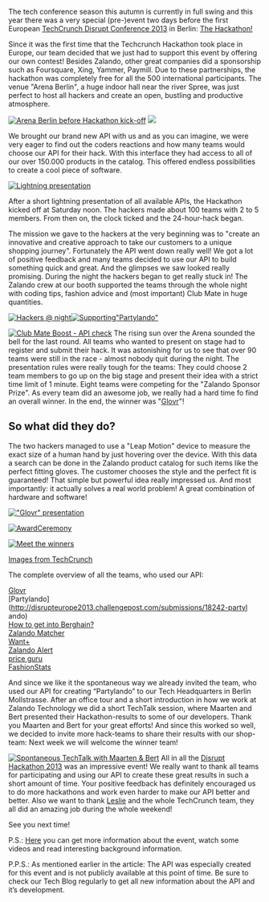 <!--
.. title: Zalando @ TechCrunch Disrupt Europe 2013 - Hackathon
.. slug: zalando-techcrunch-disrupt-europe-2013-hackathon
.. date: 2013-11-04 11:18:04
.. tags: Development,Disrupt,Events,Hackathon,Hackathon,Techcrunch
.. author: Volker Pilz
.. image: DSCN0131_teaser.jpg
-->

The tech conference season this autumn is currently in full swing and this year there was a very special (pre-)event two days before the first European [TechCrunch Disrupt Conference 2013](http://techcrunch.com/events/disrupt-europe-berlin-2013/disrupteurope2013/) in Berlin: [The Hackathon!](http://techcrunch.com/events/disrupt-europe-berlin-hackathon/)

Since it was the first time that the Techcrunch Hackathon took place in
Europe, our team decided that we just had to support this event by offering
our own contest! Besides Zalando, other great companies did a sponsorship such
as Foursquare, Xing, Yammer, Paymill. Due to these partnerships, the hackathon
was completely free for all the 500 international participants. The venue
"Arena Berlin", a huge indoor hall near the river Spree, was just perfect to
host all hackers and create an open, bustling and productive atmosphere.

<!-- TEASER_END -->

[![Arena Berlin before Hackathon kick-off](/files/2013/10/Arena-Berlin-before-Hackathon-kick-off.jpg)](/files/2013/10/Arena-Berlin-before-Hackathon-kick-off.jpg)
[![](/files/2013/10/Zalando-Booth-at-the-Hackathon.jpg)](/files/2013/10/Zalando-Booth-at-the-Hackathon.jpg)

We brought our brand new API with us and as you can imagine, we were very
eager to find out the coders reactions and how many teams would choose our API
for their hack. With this interface they had access to all of our over 150.000
products in the catalog. This offered endless possibilities to create a cool
piece of software.

[![Lightning presentation](/files/2013/11/Lightning-presentation.jpg)](/files/2013/11/Lightning-presentation.jpg)

After a short lightning presentation of all available APIs, the Hackathon kicked off at
Saturday noon. The hackers made about 100 teams with 2 to 5 members. From then
on, the clock ticked and the 24-hour-hack began.

The mission we gave to the hackers at the very beginning was to "create an innovative and creative
approach to take our customers to a unique shopping journey". Fortunately the
API went down really well! We got a lot of positive feedback and many teams
decided to use our API to build something quick and great. And the glimpses we
saw looked really promising. During the night the hackers began to get really
stuck in! The Zalando crew at our booth supported the teams through the whole
night with coding tips, fashion advice and (most important) Club Mate in huge
quantities.

[![Hackers @ night](/files/2013/10/Hackers-@-night.jpg)](/files/2013/10/Hackers-@-night.jpg)[![Supporting"Partylando"](/files/2013/10/Supporting-Partylando.jpg)](/files/2013/10/Supporting-Partylando.jpg)

[![Club Mate Boost - API check](/files/2013/10/Club-Mate-Boost-API-check.jpg)](/files/2013/10/Club-Mate-Boost-API-check.jpg)
The rising sun over the Arena sounded the bell for the last round. All teams who wanted to
present on stage had to register and submit their hack. It was astonishing for
us to see that over 90 teams were still in the race - almost nobody quit
during the night. The presentation rules were really tough for the teams: They
could choose 2 team members to go up on the big stage and present their idea
with a strict time limit of 1 minute. Eight teams were competing for the
"Zalando Sponsor Prize". As every team did an awesome job, we really had a
hard time fo find an overall winner. In the end, the winner was
"[Glovr](http://techcrunch.com/video/glovr-demo-at-hackathon-europe-2013/517988766/)"!

## So what did they do?

The two hackers managed to use a "Leap Motion" device to measure the exact size of a human hand by just
hovering over the device. With this data a search can be done in the Zalando
product catalog for such items like the perfect fitting gloves. The customer
chooses the style and the perfect fit is guaranteed! That simple but powerful
idea really impressed us. And most importantly: it actually solves a real
world problem! A great combination of hardware and software!

[!["Glovr" presentation](/files/2013/11/Glovr-presentation.jpg)](/files/2013/11/Glovr-presentation.jpg)

[![AwardCeremony](/files/2013/11/Award-Ceremony.jpg)](/files/2013/11/Award-Ceremony.jpg)

[![Meet the winners](/files/2013/10/Meet-the-winners.jpg)](/files/2013/10/Meet-the-winners.jpg)

[Images from TechCrunch](http://www.flickr.com/photos/techcrunch/10513808194/in/set-72157636973272026)

The complete overview of all the teams, who used our API:

[Glovr](http://disrupteurope2013.challengepost.com/submissions/18264-glovr)<br>
[Partylando](http://disrupteurope2013.challengepost.com/submissions/18242-partyl
ando)<br>
[How to get into Berghain?](http://disrupteurope2013.challengepost.com/submissions/18241-how-to-get-into-berghain)<br>
[Zalando Matcher](http://disrupteurope2013.challengepost.com/submissions/18303-zalando-matcher)<br>
[Want+](http://disrupteurope2013.challengepost.com/submissions/18307-want)<br>
[Zalando Alert](http://disrupteurope2013.challengepost.com/submissions/18279-zalando-alert)<br>
[price guru](http://disrupteurope2013.challengepost.com/submissions/18263-price-guru)<br>
[FashionStats](http://disrupteurope2013.challengepost.com/submissions/18315-fashionstats)

And since we like it the spontaneous way we already invited the
team, who used our API for creating “Partylando” to our Tech Headquarters in
Berlin Mollstrasse. After an office tour and a short introduction in how we
work at Zalando Technology we did a short TechTalk session, where Maarten and
Bert presented their Hackathon-results to some of our developers. Thank you
Maarten and Bert for your great efforts! And since this worked so well, we
decided to invite more hack-teams to share their results with our shop-team:
Next week we will welcome the winner team!

[![Spontaneous TechTalk with Maarten & Bert](/files/2013/10/Spontaneous-TechTalk-with-Maarten-Bert.jpg)](/files/2013/10/Spontaneous-TechTalk-with-Maarten-Bert.jpg) All
in all the [Disrupt Hackathon 2013](http://techcrunch.com/2013/10/26/meet-the-coders-of-the-disrupt-europe-hackathon/) was an impressive event! We really
want to thank all teams for participating and using our API to create these
great results in such a short amount of time. Your positive feedback has
definitely encouraged us to do more hackathons and work even harder to make
our API better and better. Also we want to thank
[Leslie](https://twitter.com/LSH) and the whole TechCrunch team, they all did
an amazing job during the whole weekend!

See you next time!

P.S.: [Here](http://techcrunch.com/events/disrupt-europe-berlin-hackathon/) you can
get more information about the event, watch some videos and read interesting
background information.

P.P.S.: As mentioned earlier in the article: The API
was especially created for this event and is not publicly available at this
point of time. Be sure to check our Tech Blog regularly to get all new
information about the API and it’s development.

